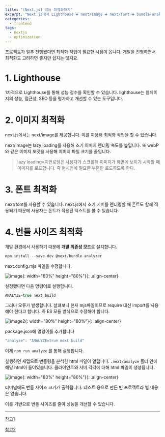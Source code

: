 ```yaml
---
title: "[Next.js] 성능 최적화하기"
excerpt: "Next.js에서 Lighthouse ➕ next/image ➕ next/font ➕ bundle-analyzer를 사용해 최적화하기"
categories:
  - frontend
tags:
  - nextjs
  - optimization
---
```



프로젝트가 얼추 진행됐다면 최적화 작업이 필요한 시점이 옵니다. 개발을 진행하면서 최적화도 고려하면 좋지만 쉽지는 않지요.


# 1. Lighthouse

1차적으로 Lighthouse를 통해 성능 점수를 확인할 수 있습니다. lighthouse는 웹페이지의 성능, 접근성, SEO 등을 평가하고 개선할 수 있는 도구입니다. 



# 2. 이미지 최적화

next.js에서는 next/image를 제공합니다. 이를 이용해 최적화 작업을 할 수 있습니다.

next/image는 lazy loading를 사용해 초기 이미지 렌더링 속도를 높입니다. 또 webP와 같은 이미지 포맷을 사용해 이미지 파일 크기를 줄입니다. 

> lazy loading=지연로딩은 사용자가 스크롤해 이미지가 화면에 보이기 시작할 때 이미지를 로드합니다. 즉 현시점에 필요한 부분만 로드하도록 한다.

# 3. 폰트 최적화

next/font를 사용할 수 있습니다. next.js에서 초기 서버를 렌더링할 때 폰트도 함께 적용되기 때문에 사용자는 폰트가 적용된 텍스트를 볼 수 있습니다.

# 4. 번들 사이즈 최적화

개발 환경에서 사용하기 때문에 **개발 의존성 모드**로 설치합니다.

```jsx
npm install --save-dev @next/bundle-analyzer
```

next.config.mjs 파일을 수정합니다.

![image](https://github.com/user-attachments/assets/91ffb695-a4e2-4c83-9cb3-0f61d76c84c3){: width="80%" height="80%"}{: .align-center}

설정했다면 다음 명령어로 실행합니다.

```jsx
ANALYZE=true next build
```

그러나 오류가 발생합니다. 살펴보니 현재 mjs파일이므로 require 대신 import를 사용해야 한다고 합니다. 즉 ES 모듈 방식으로 수정해야 합니다.

![image2](https://github.com/user-attachments/assets/7ccaad7e-85c8-4f20-937d-54ff63ca7a71){: width="80%" height="80%"}{: .align-center}

package.json에 명령어를 추가합니다

```jsx
"analyze": "ANALYZE=true next build"
```

이제 `npm run analyze` 를 통해 실행합니다.

실행하면 새탭으로 번들링을 분석한 html 파일이 열립니다. `.next/analyze` 폴더 안에 해당 html이 들어있습니다. 클라이언트와 서버 각각에 대해 html 파일이 생성됩니다.

![image](https://github.com/user-attachments/assets/10be1f29-0201-4c8b-8345-89f7da3549e6){: width="80%" height="80%"}{: .align-center}

터미널에도 번들 사이즈 크기가 출력됩니다. 테스트 용으로 만든 빈 프로젝트라 별 내용은 없습니다.

이를 기반으로 번들 사이즈를 줄여 성능을 개선할 수 있습니다.

---

[참고1](https://velog.io/@bjy100/Next.js-bundle-size)

[참고2](https://cheolsker.tistory.com/87)